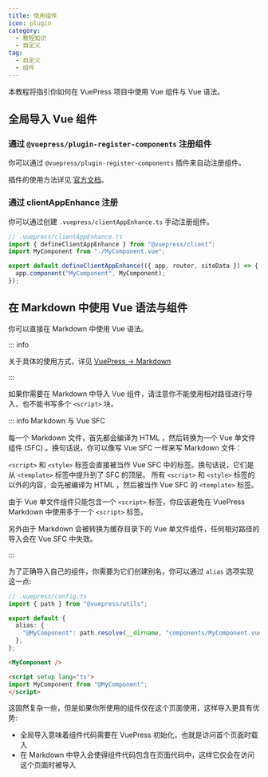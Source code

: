 ```yaml
---
title: 使用组件
icon: plugin
category:
  - 教程知识
  - 自定义
tag:
  - 自定义
  - 组件
---
```


本教程将指引你如何在 VuePress 项目中使用 Vue 组件与 Vue 语法。

<!-- more -->

## 全局导入 Vue 组件

### 通过 `@vuepress/plugin-register-components` 注册组件

你可以通过 `@vuepress/plugin-register-components` 插件来自动注册组件。

插件的使用方法详见 [官方文档](https://v2.vuepress.vuejs.org/zh/reference/plugin/register-components.html)。

### 通过 clientAppEnhance 注册

你可以通过创建 `.vuepress/clientAppEnhance.ts` 手动注册组件。

```ts
// .vuepress/clientAppEnhance.ts
import { defineClientAppEnhance } from "@vuepress/client";
import MyComponent from "./MyComponent.vue";

export default defineClientAppEnhance(({ app, router, siteData }) => {
  app.component("MyComponent", MyComponent);
});
```

## 在 Markdown 中使用 Vue 语法与组件

你可以直接在 Markdown 中使用 Vue 语法。

::: info

关于具体的使用方式，详见 [VuePress → Markdown](../vuepress/markdown.md#在-markdown-中使用-vue)

:::

如果你需要在 Markdown 中导入 Vue 组件，请注意你不能使用相对路径进行导入，也不能书写多个 `<script>` 块。

::: info Markdown 与 Vue SFC

每一个 Markdown 文件，首先都会编译为 HTML ，然后转换为一个 Vue 单文件组件 (SFC) 。换句话说，你可以像写 Vue SFC 一样来写 Markdown 文件：

`<script>` 和 `<style>` 标签会直接被当作 Vue SFC 中的标签。换句话说，它们是从 `<template>` 标签中提升到了 SFC 的顶层。
所有 `<script>` 和 `<style>` 标签的以外的内容，会先被编译为 HTML ，然后被当作 Vue SFC 的 `<template>` 标签。

由于 Vue 单文件组件只能包含一个 `<script>` 标签，你应该避免在 VuePress Markdown 中使用多于一个 `<script>` 标签。

另外由于 Markdown 会被转换为缓存目录下的 Vue 单文件组件，任何相对路径的导入会在 Vue SFC 中失效。

:::

为了正确导入自己的组件，你需要为它们创建别名，你可以通过 `alias` 选项实现这一点:

```ts
// .vuepress/config.ts
import { path } from "@vuepress/utils";

export default {
  alias: {
    "@MyComponent": path.resolve(__dirname, "components/MyComponent.vue"),
  },
};
```

```md
<MyComponent />

<script setup lang="ts">
import MyComponent from "@MyComponent";
</script>
```

这固然复杂一些，但是如果你所使用的组件仅在这个页面使用，这样导入更具有优势:

- 全局导入意味着组件代码需要在 VuePress 初始化，也就是访问首个页面时载入
- 在 Markdown 中导入会使得组件代码包含在页面代码中，这样它仅会在访问这个页面时被导入
